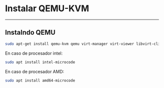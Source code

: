# Instalar QEMU-KVM

---

## Instalndo QEMU

```bash
sudo apt-get install qemu-kvm qemu virt-manager virt-viewer libvirt-clients -s
```

En caso de procesador intel: 

```bash
sudo apt install intel-microcode 
```

En caso de procesador AMD: 

```bash
sudo apt install amd64-microcode
```